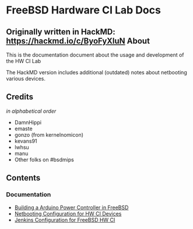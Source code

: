 FreeBSD Hardware CI Lab Docs
=============================
Originally written in HackMD: https://hackmd.io/c/ByoFyXluN
About
-----
This is the documentation document about the usage and development of the HW CI Lab

The HackMD version includes additional (outdated) notes about netbooting various devices.

Credits
-------
*in alphabetical order*
- DamnHippi
- emaste
- gonzo (from kernelnomicon)
- kevans91
- lwhsu
- manu
- Other folks on #bsdmips

Contents
--------
### Documentation
- [Building a Arduino Power Controller in FreeBSD](/docs/devpower)
- [Netbooting Configuration for HW CI Devices](/docs/netboot)
- [Jenkins Configuration for FreeBSD HW CI](/docs/jenkins)
